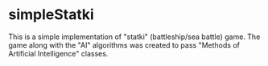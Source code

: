 # simpleStatki

This is a simple implementation of "statki" (battleship/sea battle) game.
The game along with the "AI" algorithms was created to pass
"Methods of Artificial Intelligence" classes.
